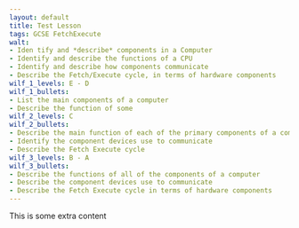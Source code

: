 ```yaml
---
layout: default
title: Test Lesson
tags: GCSE FetchExecute
walt:
- Iden tify and *describe* components in a Computer
- Identify and describe the functions of a CPU
- Identify and describe how components communicate
- Describe the Fetch/Execute cycle, in terms of hardware components
wilf_1_levels: E - D
wilf_1_bullets:
- List the main components of a computer
- Describe the function of some
wilf_2_levels: C
wilf_2_bullets:
- Describe the main function of each of the primary components of a computer
- Identify the component devices use to communicate
- Describe the Fetch Execute cycle
wilf_3_levels: B - A
wilf_3_bullets:
- Describe the functions of all of the components of a computer
- Describe the component devices use to communicate
- Describe the Fetch Execute cycle in terms of hardware components
---
```


This is some extra content
